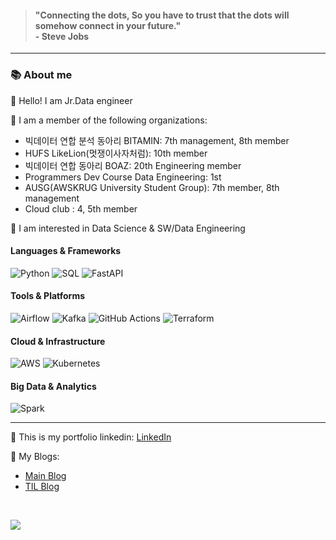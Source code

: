 <div align="left">

> <h4>"Connecting the dots, So you have to trust that the dots will somehow connect in your future." 
> <br>- Steve Jobs</h4>
----
<h3>📚 About me</h3>

👋 Hello! I am Jr.Data engineer <br>

👀 I am a member of the following organizations:
- 빅데이터 연합 분석 동아리 BITAMIN: 7th management, 8th member
- HUFS LikeLion(멋쟁이사자처럼): 10th member
- 빅데이터 연합 동아리 BOAZ: 20th Engineering member
- Programmers Dev Course Data Engineering: 1st
- AUSG(AWSKRUG University Student Group): 7th member, 8th management
- Cloud club : 4, 5th member

🌱 I am interested in Data Science & SW/Data Engineering <br>

#### Languages & Frameworks
![Python](https://img.shields.io/badge/Python-3776AB?style=for-the-badge&logo=python&logoColor=white)
![SQL](https://img.shields.io/badge/SQL-%23CC2927.svg?style=for-the-badge&logo=microsoft-sql-server&logoColor=white)
![FastAPI](https://img.shields.io/badge/FastAPI-005571?style=for-the-badge&logo=fastapi)

#### Tools & Platforms
![Airflow](https://img.shields.io/badge/Airflow-017CEE?style=for-the-badge&logo=apache-airflow&logoColor=white)
![Kafka](https://img.shields.io/badge/Apache%20Kafka-231F20?style=for-the-badge&logo=apache-kafka&logoColor=white)
![GitHub Actions](https://img.shields.io/badge/GitHub%20Actions-2088FF?style=for-the-badge&logo=github-actions&logoColor=white)
![Terraform](https://img.shields.io/badge/Terraform-623CE4?style=for-the-badge&logo=terraform&logoColor=white)

#### Cloud & Infrastructure
![AWS](https://img.shields.io/badge/AWS-%23FF9900.svg?style=for-the-badge&logo=amazon-aws&logoColor=white)
![Kubernetes](https://img.shields.io/badge/Kubernetes-326CE5?style=for-the-badge&logo=kubernetes&logoColor=white)

#### Big Data & Analytics
![Spark](https://img.shields.io/badge/Apache%20Spark-E25A1C?style=for-the-badge&logo=apache-spark&logoColor=white)

<hr>

👀 This is my portfolio linkedin: [LinkedIn](https://www.linkedin.com/in/yuki-hajun/)  <br>


👀 My Blogs: <br>
  - [Main Blog](https://www.yuki-dev-blog.site/)
  - [TIL Blog](https://www.yuki-til-blog.site/)
<br>

<a href=""> <img align="center" src="https://github-readme-stats-sigma-five.vercel.app/api?username=HaJunYoo&show_icons=true&theme=radical"> </a>

